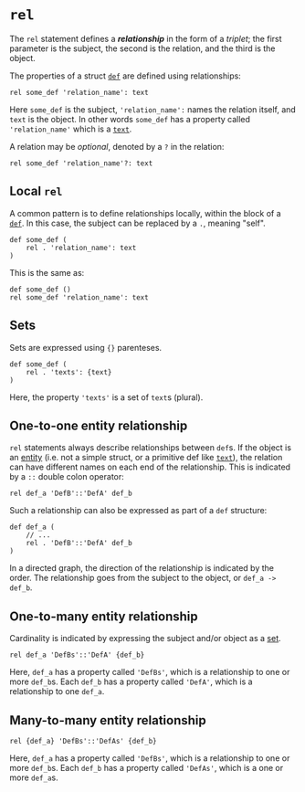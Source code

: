 # `rel`

The `rel` statement defines a ***relationship*** in the form of a _triplet_; the first parameter is the subject, the second is the relation, and the third is the object.

The properties of a struct [`def`](def.md) are defined using relationships:

```ontol
rel some_def 'relation_name': text
```

Here `some_def` is the subject, `'relation_name':` names the relation itself, and `text` is the object. In other words `some_def` has a property called `'relation_name'` which is a [`text`](primitives.md#text).

A relation may be _optional_, denoted by a `?` in the relation:

```ontol
rel some_def 'relation_name'?: text
```


## Local `rel`

A common pattern is to define relationships locally, within the block of a [`def`](def.md). In this case, the subject can be replaced by a `.`, meaning "self".

```ontol
def some_def (
    rel . 'relation_name': text
)
```

This is the same as:

```ontol
def some_def ()
rel some_def 'relation_name': text
```


## Sets

Sets are expressed using `{}` parenteses.

```ontol
def some_def (
    rel . 'texts': {text}
)
```

Here, the property `'texts'` is a set of `text`s (plural).


## One-to-one entity relationship

`rel` statements always describe relationships between `def`s. If the object is an [entity](entities.md) (i.e. not a simple struct, or a primitive def like [`text`](primitives.md#text)), the relation can have different names on each end of the relationship. This is indicated by a `::` double colon operator:

```ontol
rel def_a 'DefB'::'DefA' def_b
```

Such a relationship can also be expressed as part of a `def` structure:

```ontol
def def_a (
    // ...
    rel . 'DefB'::'DefA' def_b
)
```

In a directed graph, the direction of the relationship is indicated by the order. The relationship goes from the subject to the object, or `def_a -> def_b`.


## One-to-many entity relationship

Cardinality is indicated by expressing the subject and/or object as a [set](#sets).

```ontol
rel def_a 'DefBs'::'DefA' {def_b}
```

Here, `def_a` has a property called `'DefBs'`, which is a relationship to one or more `def_b`s. Each `def_b` has a property called `'DefA'`, which is a relationship to one `def_a`.


## Many-to-many entity relationship

```ontol
rel {def_a} 'DefBs'::'DefAs' {def_b}
```

Here, `def_a` has a property called `'DefBs'`, which is a relationship to one or more `def_b`s. Each `def_b` has a property called `'DefAs'`, which is a one or more `def_a`s.
